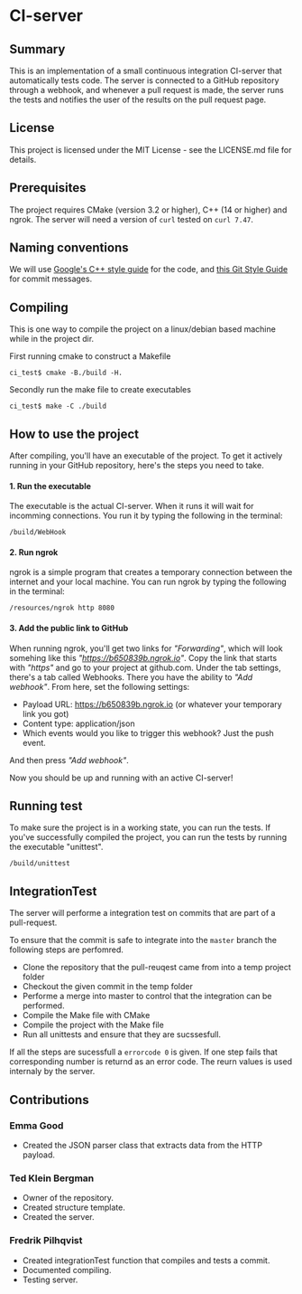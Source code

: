 # CI-server

## Summary
This is an implementation of a small continuous integration CI-server that automatically tests code. The server is connected to a GitHub repository 
through a webhook, and whenever a pull request is made, the server runs the tests and notifies the user of the results on the pull request page.

## License
This project is licensed under the MIT License - see the LICENSE.md file for details.

## Prerequisites
The project requires CMake (version 3.2 or higher), C++ (14 or higher) and ngrok. The server will need a version of `curl` tested on `curl 7.47`.

## Naming conventions
We will use [Google's C++ style guide](https://google.github.io/styleguide/cppguide.html) for the code, and 
[this Git Style Guide](https://github.com/agis/git-style-guide) for commit messages.

## Compiling

This is one way to compile the project on a linux/debian based machine while in the project dir.

First running cmake to construct a Makefile
```
ci_test$ cmake -B./build -H.
```
Secondly run the make file to create executables
```
ci_test$ make -C ./build
```

## How to use the project
After compiling, you'll have an executable of the project. To get it actively running in your GitHub repository, here's the steps you need to take.

#### 1. Run the executable
The executable is the actual CI-server. When it runs it will wait for incomming connections. You run it by typing the following in the terminal:
```
/build/WebHook
```

#### 2. Run ngrok
ngrok is a simple program that creates a temporary connection between the internet and your local machine. You can run ngrok by typing the following in the terminal:
```
/resources/ngrok http 8080
```
#### 3. Add the public link to GitHub
When running ngrok, you'll get two links for _"Forwarding"_, which will look somehing like this _"https://b650839b.ngrok.io"_. Copy the link that starts with _"https"_ and go to your project at github.com. Under the tab settings, there's a tab called Webhooks. There you have the ability to _"Add webhook"_. From here, set the following settings:
* Payload URL: https://b650839b.ngrok.io (or whatever your temporary link you got)
* Content type: application/json
* Which events would you like to trigger this webhook? Just the push event.

And then press _"Add webhook"_.

Now you should be up and running with an active CI-server!

## Running test
To make sure the project is in a working state, you can run the tests. If you've successfully compiled the project, you can run the tests by running the executable "unittest".
```
/build/unittest
```

## IntegrationTest
The server will performe a integration test on commits that are part of a pull-request.

To ensure that the commit is safe to integrate into the `master` branch the following steps are perfomred.

* Clone the repository that the pull-reuqest came from into a temp project folder
* Checkout the given commit in the temp folder
* Performe a merge into master to control that the integration can be performed.
* Compile the Make file with CMake
* Compile the project with the Make file
* Run all unittests and ensure that they are sucssesfull. 

If all the steps are sucessfull a `errorcode 0` is given. If one step fails that corresponding number is returnd as an error code. The reurn values is used internaly by the server.

## Contributions

### Emma Good
* Created the JSON parser class that extracts data from the HTTP payload.

### Ted Klein Bergman
* Owner of the repository.
* Created structure template.
* Created the server.

### Fredrik Pilhqvist
* Created integrationTest function that compiles and tests a commit.
* Documented compiling.
* Testing server.
